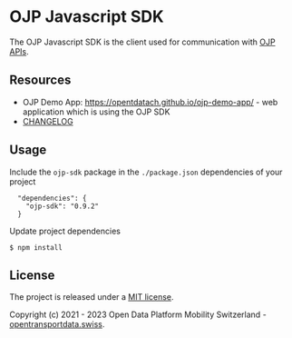 # OJP Javascript SDK

The OJP Javascript SDK is the client used for communication with [OJP APIs](https://opentransportdata.swiss/en/cookbook/open-journey-planner-ojp/).

## Resources

- OJP Demo App: https://opentdatach.github.io/ojp-demo-app/ - web application which is using the OJP SDK
- [CHANGELOG](./CHANGELOG.md)

## Usage

Include the `ojp-sdk` package in the `./package.json` dependencies of your project 

```
  "dependencies": {
    "ojp-sdk": "0.9.2"
  }
```

Update project dependencies

```
$ npm install
```

## License

The project is released under a [MIT license](./LICENSE).

Copyright (c) 2021 - 2023 Open Data Platform Mobility Switzerland - [opentransportdata.swiss](https://opentransportdata.swiss/en/).
